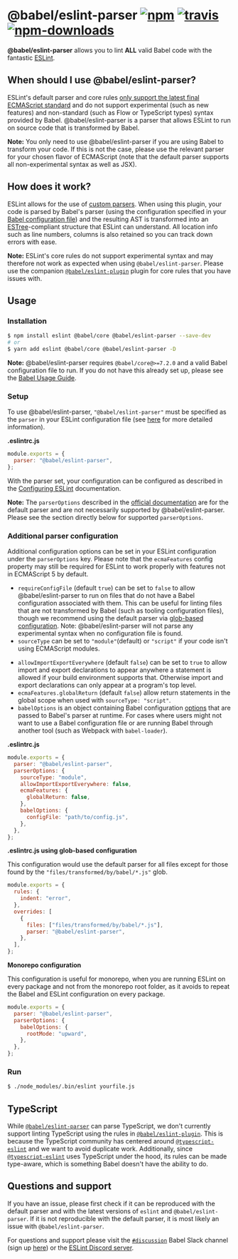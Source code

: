 # @babel/eslint-parser [![npm](https://img.shields.io/npm/v/@babel/eslint-parser.svg)](https://www.npmjs.com/package/@babel/eslint-parser) [![travis](https://img.shields.io/travis/babel/@babel/eslint-parser/main.svg)](https://travis-ci.org/babel/@babel/eslint-parser) [![npm-downloads](https://img.shields.io/npm/dm/@babel/eslint-parser.svg)](https://www.npmjs.com/package/@babel/eslint-parser)

**@babel/eslint-parser** allows you to lint **ALL** valid Babel code with the fantastic
[ESLint](https://github.com/eslint/eslint).

## When should I use @babel/eslint-parser?

ESLint's default parser and core
rules [only support the latest final ECMAScript standard](https://github.com/eslint/eslint/blob/a675c89573836adaf108a932696b061946abf1e6/README.md#what-about-experimental-features)
and do not support experimental (such as new features) and non-standard (such as Flow or TypeScript types) syntax
provided by Babel. @babel/eslint-parser is a parser that allows ESLint to run on source code that is transformed by
Babel.

**Note:** You only need to use @babel/eslint-parser if you are using Babel to transform your code. If this is not the
case, please use the relevant parser for your chosen flavor of ECMAScript (note that the default parser supports all
non-experimental syntax as well as JSX).

## How does it work?

ESLint allows for the use of [custom parsers](https://eslint.org/docs/developer-guide/working-with-custom-parsers). When
using this plugin, your code is parsed by Babel's parser (using the configuration specified in
your [Babel configuration file](https://babeljs.io/docs/en/configuration)) and the resulting AST is
transformed into an [ESTree](https://github.com/estree/estree)-compliant structure that ESLint can understand. All
location info such as line numbers,
columns is also retained so you can track down errors with ease.

**Note:** ESLint's core rules do not support experimental syntax and may therefore not work as expected when
using `@babel/eslint-parser`. Please use the
companion [`@babel/eslint-plugin`](https://github.com/babel/babel/tree/main/eslint/babel-eslint-plugin) plugin for core
rules that you have issues with.

## Usage

### Installation

```sh
$ npm install eslint @babel/core @babel/eslint-parser --save-dev
# or
$ yarn add eslint @babel/core @babel/eslint-parser -D
```

**Note:** @babel/eslint-parser requires `@babel/core@>=7.2.0` and a valid Babel configuration file to run. If you do not
have this already set up, please see the [Babel Usage Guide](https://babeljs.io/docs/en/usage).

### Setup

To use @babel/eslint-parser, `"@babel/eslint-parser"` must be specified as the `parser` in your ESLint configuration
file (see [here](https://eslint.org/docs/user-guide/configuring/plugins#specifying-parser) for more detailed
information).

**.eslintrc.js**

```js
module.exports = {
  parser: "@babel/eslint-parser",
};
```

With the parser set, your configuration can be configured as described in
the [Configuring ESLint](https://eslint.org/docs/user-guide/configuring) documentation.

**Note:** The `parserOptions` described in
the [official documentation](https://eslint.org/docs/user-guide/configuring/language-options#specifying-parser-options)
are for the default parser and are not necessarily supported by @babel/eslint-parser. Please see the section directly
below for supported `parserOptions`.

### Additional parser configuration

Additional configuration options can be set in your ESLint configuration under the `parserOptions` key. Please note that
the `ecmaFeatures` config property may still be required for ESLint to work properly with features not in ECMAScript 5
by default.

- `requireConfigFile` (default `true`) can be set to `false` to allow @babel/eslint-parser to run on files that do not
  have a Babel configuration associated with them. This can be useful for linting files that are not transformed by
  Babel (such as tooling configuration files), though we recommend using the default parser
  via [glob-based configuration](https://eslint.org/docs/user-guide/configuring/configuration-files#configuration-based-on-glob-patterns).
  Note: @babel/eslint-parser will not parse any experimental syntax when no configuration file is found.
- `sourceType` can be set to `"module"`(default) or `"script"` if your code isn't using ECMAScript modules.

<!-- TODO(Babel 8): Remove this -->

- `allowImportExportEverywhere` (default `false`) can be set to `true` to allow import and export declarations to appear
  anywhere a statement is allowed if your build environment supports that. Otherwise import and export declarations can
  only appear at a program's top level.
- `ecmaFeatures.globalReturn` (default `false`) allow return statements in the global scope when used
  with `sourceType: "script"`.
- `babelOptions` is an object containing Babel configuration [options](https://babeljs.io/docs/en/options) that are
  passed to Babel's parser at runtime. For cases where users might not want to use a Babel configuration file or are
  running Babel through another tool (such as Webpack with `babel-loader`).

**.eslintrc.js**

```js
module.exports = {
  parser: "@babel/eslint-parser",
  parserOptions: {
    sourceType: "module",
    allowImportExportEverywhere: false,
    ecmaFeatures: {
      globalReturn: false,
    },
    babelOptions: {
      configFile: "path/to/config.js",
    },
  },
};
```

**.eslintrc.js using glob-based configuration**

This configuration would use the default parser for all files except for those found by
the `"files/transformed/by/babel/*.js"` glob.

```js
module.exports = {
  rules: {
    indent: "error",
  },
  overrides: [
    {
      files: ["files/transformed/by/babel/*.js"],
      parser: "@babel/eslint-parser",
    },
  ],
};
```

**Monorepo configuration**

This configuration is useful for monorepo, when you are running ESLint on every package and not from the monorepo root
folder, as it avoids to repeat the Babel and ESLint configuration on every package.

```js
module.exports = {
  parser: "@babel/eslint-parser",
  parserOptions: {
    babelOptions: {
      rootMode: "upward",
    },
  },
};
```

### Run

```sh
$ ./node_modules/.bin/eslint yourfile.js
```

## TypeScript

While [`@babel/eslint-parser`](https://github.com/babel/babel/tree/main/eslint/babel-eslint-parser) can parse
TypeScript, we don't currently support linting TypeScript using the rules
in [`@babel/eslint-plugin`](https://github.com/babel/babel/tree/main/eslint/babel-eslint-plugin). This is because the
TypeScript community has centered around [`@typescript-eslint`](https://github.com/typescript-eslint/typescript-eslint)
and we want to avoid duplicate work. Additionally,
since [`@typescript-eslint`](https://github.com/typescript-eslint/typescript-eslint) uses TypeScript under the hood, its
rules can be made type-aware, which is something Babel doesn't have the ability to do.

## Questions and support

If you have an issue, please first check if it can be reproduced with the default parser and with the latest versions
of `eslint` and `@babel/eslint-parser`. If it is not reproducible with the default parser, it is most likely an issue
with `@babel/eslint-parser`.

For questions and support please visit the [`#discussion`](https://babeljs.slack.com/messages/discussion/) Babel Slack
channel (sign up [here](https://slack.babeljs.io/)) or the [ESLint Discord server](https://eslint.org/chat).
